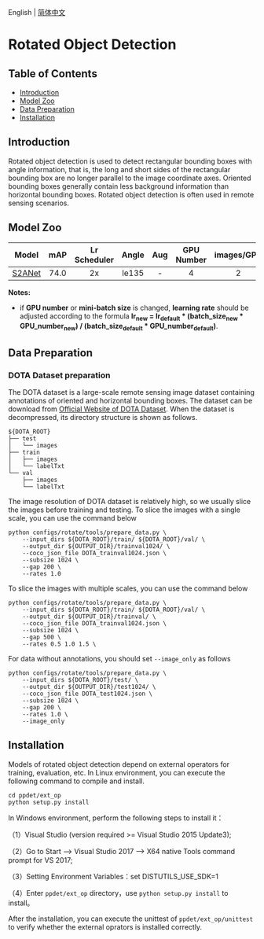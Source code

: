 English | [简体中文](README.md)

# Rotated Object Detection

## Table of Contents
- [Introduction](#Introduction)
- [Model Zoo](#Model-Zoo)
- [Data Preparation](#Data-Preparation)
- [Installation](#Installation)

## Introduction
Rotated object detection is used to detect rectangular bounding boxes with angle information, that is, the long and short sides of the rectangular bounding box are no longer parallel to the image coordinate axes. Oriented bounding boxes generally contain less background information than horizontal bounding boxes. Rotated object detection is often used in remote sensing scenarios.

## Model Zoo
| Model | mAP | Lr Scheduler | Angle | Aug | GPU Number | images/GPU | download | config |
|:---:|:----:|:---------:|:-----:|:--------:|:-----:|:------------:|:-------:|:------:|
| [S2ANet](./s2anet/README.md) | 74.0 | 2x | le135 | - | 4 | 2 | [model](https://paddledet.bj.bcebos.com/models/s2anet_alignconv_2x_dota.pdparams) | [config](https://github.com/PaddlePaddle/PaddleDetection/tree/develop/configs/dota/s2anet_alignconv_2x_dota.yml) |

**Notes:**

- if **GPU number** or **mini-batch size** is changed, **learning rate** should be adjusted according to the formula **lr<sub>new</sub> = lr<sub>default</sub> * (batch_size<sub>new</sub> * GPU_number<sub>new</sub>) / (batch_size<sub>default</sub> * GPU_number<sub>default</sub>)**.

## Data Preparation
### DOTA Dataset preparation
The DOTA dataset is a large-scale remote sensing image dataset containing annotations of oriented and horizontal bounding boxes. The dataset can be download from [Official Website of DOTA Dataset](https://captain-whu.github.io/DOTA/). When the dataset is decompressed, its directory structure is shown as follows.
```
${DOTA_ROOT}
├── test
│   └── images
├── train
│   ├── images
│   └── labelTxt
└── val
    ├── images
    └── labelTxt
```

The image resolution of DOTA dataset is relatively high, so we usually slice the images before training and testing. To slice the images with a single scale, you can use the command below
```
python configs/rotate/tools/prepare_data.py \
    --input_dirs ${DOTA_ROOT}/train/ ${DOTA_ROOT}/val/ \
    --output_dir ${OUTPUT_DIR}/trainval1024/ \
    --coco_json_file DOTA_trainval1024.json \
    --subsize 1024 \
    --gap 200 \
    --rates 1.0
```
To slice the images with multiple scales, you can use the command below
```
python configs/rotate/tools/prepare_data.py \
    --input_dirs ${DOTA_ROOT}/train/ ${DOTA_ROOT}/val/ \
    --output_dir ${OUTPUT_DIR}/trainval/ \
    --coco_json_file DOTA_trainval1024.json \
    --subsize 1024 \
    --gap 500 \
    --rates 0.5 1.0 1.5 \
```
For data without annotations, you should set `--image_only` as follows
```
python configs/rotate/tools/prepare_data.py \
    --input_dirs ${DOTA_ROOT}/test/ \
    --output_dir ${OUTPUT_DIR}/test1024/ \
    --coco_json_file DOTA_test1024.json \
    --subsize 1024 \
    --gap 200 \
    --rates 1.0 \
    --image_only
```

## Installation
Models of rotated object detection depend on external operators for training, evaluation, etc. In Linux environment, you can execute the following command to compile and install.
```
cd ppdet/ext_op
python setup.py install
```
In Windows environment, perform the following steps to install it：

（1）Visual Studio (version required >= Visual Studio 2015 Update3);

（2）Go to Start --> Visual Studio 2017 --> X64 native Tools command prompt for VS 2017;

（3）Setting Environment Variables：set DISTUTILS_USE_SDK=1

（4）Enter `ppdet/ext_op` directory，use `python setup.py install` to install。

After the installation, you can execute the unittest of `ppdet/ext_op/unittest` to verify whether the external oprators is installed correctly.
